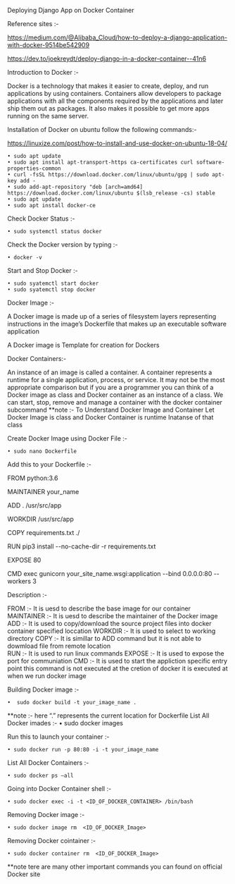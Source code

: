 ﻿Deploying Django App on Docker Container

Reference sites :- 

https://medium.com/@Alibaba_Cloud/how-to-deploy-a-django-application-with-docker-9514be542909

https://dev.to/joekreydt/deploy-django-in-a-docker-container--41n6

Introduction to Docker :- 

Docker is a technology that makes it easier to create, deploy, and run applications by using containers. Containers allow developers to package applications with all the components required by the applications and later ship them out as packages. It also makes it possible to get more apps running on the same server.

Installation of Docker on ubuntu follow the following commands:-

https://linuxize.com/post/how-to-install-and-use-docker-on-ubuntu-18-04/


    • sudo apt update
    • sudo apt install apt-transport-https ca-certificates curl software-properties-common
    • curl -fsSL https://download.docker.com/linux/ubuntu/gpg | sudo apt-key add -
    • sudo add-apt-repository "deb [arch=amd64] https://download.docker.com/linux/ubuntu $(lsb_release -cs) stable
    • sudo apt update
    • sudo apt install docker-ce

Check Docker Status :-

    • sudo systemctl status docker

Check the Docker version by typing :-

    • docker -v

Start and Stop Docker :-

    • sudo syatemctl start docker
    • sudo syatemctl stop docker

Docker Image :-

A Docker image is made up of a series of filesystem layers representing instructions in the image’s Dockerfile that makes up an executable software application	

A Docker image is Template for creation for Dockers	


Docker Containers:-

An instance of an image is called a container. A container represents a runtime for a single application, process, or service.
It may not be the most appropriate comparison but if you are a programmer you can think of a Docker image as class and Docker container as an instance of a class.
We can start, stop, remove and manage a container with the docker container subcommand
**note :- To Understand Docker Image and Container Let Docker Image is class and Docker Container is runtime Inatanse of that class


Create Docker Image using Docker File :-

    • sudo nano Dockerfile

Add this to your Dockerfile :-

FROM python:3.6

MAINTAINER your_name

ADD . /usr/src/app

WORKDIR /usr/src/app

COPY requirements.txt ./

RUN pip3 install --no-cache-dir -r requirements.txt

EXPOSE 80

CMD exec gunicorn your_site_name.wsgi:application --bind 0.0.0.0:80 --workers 3

Description :-

FROM :- It is uesd to describe the base image for our container
MAINTAINER :- It is uesd to describe the maintainer of the Docker image
ADD :- It is used to copy/download the source project files into docker container specified loccation
WORKDIR :- It is used to select to working directory
COPY :- It is simillar to ADD command but it is not able to dowmload file from remote location	   
RUN :- It is used to run linux commands
EXPOSE :- It is used to expose the port for communiation
CMD :- It is used to start the appliction specific entry point this command is not executed at the cretion of docker it is executed at when we run docker image

Building Docker image :-

    •  sudo docker build -t your_image_name .
      
**note :- here “.” represents the current location for Dockerfile
List All Docker imades :-
    • sudo docker images
      
Run this to launch your container :-

    • sudo docker run -p 80:80 -i -t your_image_name

List All Docker Containers :-

    • sudo docker ps –all
      
Going into Docker Container shell :-

    • sudo docker exec -i -t <ID_OF_DOCKER_CONTAINER> /bin/bash 	


Removing Docker image :-

    • sudo docker image rm  <ID_OF_DOCKER_Image>




Removing Docker cointainer :-

    • sudo docker container rm  <ID_OF_DOCKER_Image>


**note tere are many other important commands you can found on official Docker site


